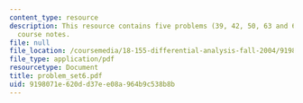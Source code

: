 ```yaml
---
content_type: resource
description: This resource contains five problems (39, 42, 50, 63 and 65) from the
  course notes.
file: null
file_location: /coursemedia/18-155-differential-analysis-fall-2004/9198071e620dd37ee08a964b9c538b8b_problem_set6.pdf
file_type: application/pdf
resourcetype: Document
title: problem_set6.pdf
uid: 9198071e-620d-d37e-e08a-964b9c538b8b
---
```

